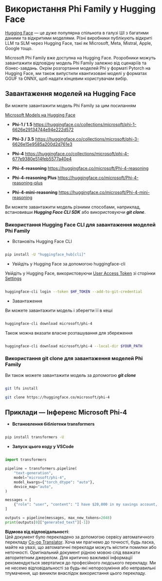 <!--
CO_OP_TRANSLATOR_METADATA:
{
  "original_hash": "624fe133fba62773979d45f54519f7bb",
  "translation_date": "2025-07-09T19:49:52+00:00",
  "source_file": "md/01.Introduction/02/01.HF.md",
  "language_code": "uk"
}
-->
# **Використання Phi Family у Hugging Face**


[Hugging Face](https://huggingface.co/) — це дуже популярна спільнота в галузі ШІ з багатими даними та відкритими моделями. Різні виробники публікують відкриті LLM та SLM через Hugging Face, такі як Microsoft, Meta, Mistral, Apple, Google тощо.

Microsoft Phi Family вже доступна на Hugging Face. Розробники можуть завантажити відповідну модель Phi Family залежно від сценаріїв та бізнес-завдань. Окрім розгортання моделей Phi у форматі Pytorch на Hugging Face, ми також випустили квантизовані моделі у форматах GGUF та ONNX, щоб надати кінцевим користувачам вибір.


## **Завантаження моделей на Hugging Face**

Ви можете завантажити модель Phi Family за цим посиланням

[Microsoft Models на Hugging Face](https://huggingface.co/microsoft)

-  **Phi-1 / 1.5** https://huggingface.co/collections/microsoft/phi-1-6626e29134744e94e222d572

-  **Phi-3 / 3.5** https://huggingface.co/collections/microsoft/phi-3-6626e15e9585a200d2d761e3

-  **Phi-4** https://huggingface.co/collections/microsoft/phi-4-677e9380e514feb5577a40e4

- **Phi-4-reasoning** https://huggingface.co/microsoft/Phi-4-reasoning

- **Phi-4-reasoning Plus** https://huggingface.co/microsoft/Phi-4-reasoning-plus 

- **Phi-4-mini-reasoning** https://huggingface.co/microsoft/Phi-4-mini-reasoning

Ви можете завантажити модель різними способами, наприклад, встановивши ***Hugging Face CLI SDK*** або використовуючи ***git clone***.

### **Використання Hugging Face CLI для завантаження моделей Phi Family**

- Встановіть Hugging Face CLI

```bash

pip install -U "huggingface_hub[cli]"

```

- Увійдіть у Hugging Face за допомогою huggingface-cli

Увійдіть у Hugging Face, використовуючи [User Access Token](https://huggingface.co/docs/hub/security-tokens) зі сторінки [Settings](https://huggingface.co/settings/tokens)


```bash

huggingface-cli login --token $HF_TOKEN --add-to-git-credential

```

- Завантаження


Ви можете завантажити модель і зберегти її в кеші

```bash

huggingface-cli download microsoft/phi-4

```

Також можна вказати власне розташування для збереження


```bash

huggingface-cli download microsoft/phi-4 --local-dir $YOUR_PATH

```


### **Використання git clone для завантаження моделей Phi Family**

Ви також можете завантажити модель за допомогою ***git clone***

```bash

git lfs install

git clone https://huggingface.co/microsoft/phi-4

```

## **Приклади — Інференс Microsoft Phi-4**

- **Встановлення бібліотеки transformers**

```bash

pip install transformers -U

```

- **Запуск цього коду у VSCode**

```python

import transformers

pipeline = transformers.pipeline(
    "text-generation",
    model="microsoft/phi-4",
    model_kwargs={"torch_dtype": "auto"},
    device_map="auto",
)

messages = [
    {"role": "user", "content": "I have $20,000 in my savings account, where I receive a 4% profit per year and payments twice a year. Can you please tell me how long it will take for me to become a millionaire? Also, can you please explain the math step by step as if you were explaining it to an uneducated person?"},
]

outputs = pipeline(messages, max_new_tokens=2048)
print(outputs[0]["generated_text"][-1])

```

**Відмова від відповідальності**:  
Цей документ було перекладено за допомогою сервісу автоматичного перекладу [Co-op Translator](https://github.com/Azure/co-op-translator). Хоча ми прагнемо до точності, будь ласка, майте на увазі, що автоматичні переклади можуть містити помилки або неточності. Оригінальний документ рідною мовою слід вважати авторитетним джерелом. Для критично важливої інформації рекомендується звертатися до професійного людського перекладу. Ми не несемо відповідальності за будь-які непорозуміння або неправильні тлумачення, що виникли внаслідок використання цього перекладу.